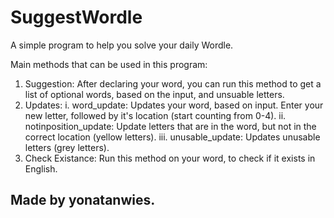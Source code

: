 # SuggestWordle
A simple program to help you solve your daily Wordle.

Main methods that can be used in this program:
  1. Suggestion:
    After declaring your word, you can run this method to get a list of optional words, based on the input, and unsuable letters.
  2. Updates:
    i. word_update:
      Updates your word, based on input.
      Enter your new letter, followed by it's location (start counting from 0-4).
    ii. notinposition_update:
      Update letters that are in the word, but not in the correct location (yellow letters).
    iii. unusable_update:
      Updates unusable letters (grey letters).
  3. Check Existance:
    Run this method on your word, to check if it exists in English.
    
## Made by yonatanwies.
